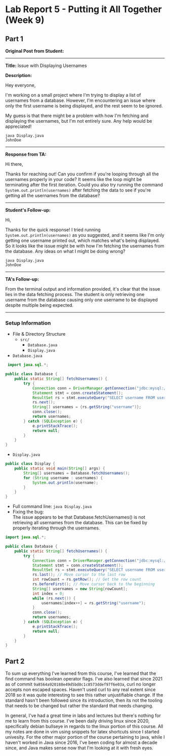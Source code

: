# Lab Report 5 - Putting it All Together (Week 9)

## Part 1

**Original Post from Student:**

---
**Title:** Issue with Displaying Usernames

**Description:**

Hey everyone,

I'm working on a small project where I'm trying to display a list of usernames from a database. However, I'm encountering an issue where only the first username is being displayed, and the rest seem to be ignored.

My guess is that there might be a problem with how I'm fetching and displaying the usernames, but I'm not entirely sure. Any help would be appreciated!

```
java Display.java
JohnDoe
```

---
**Response from TA:**

Hi there,

Thanks for reaching out! Can you confirm if you're looping through all the usernames properly in your code? It seems like the loop might be terminating after the first iteration. Could you also try running the command ```System.out.println(usernames)``` after fetching the data to see if you're getting all the usernames from the database?

---
**Student's Follow-up:**

Hi,

Thanks for the quick response! I tried running ```System.out.println(usernames)``` as you suggested, and it seems like I'm only getting one username printed out, which matches what's being displayed. So it looks like the issue might be with how I'm fetching the usernames from the database. Any ideas on what I might be doing wrong?

```
java Display.java
JohnDoe
```

---
**TA's Follow-up:**

From the terminal output and information provided, it's clear that the issue lies in the data fetching process. The student is only retrieving one username from the database causing only one username to be displayed despite multiple being expected.

---
### Setup Information
- File & Directory Structure
    - ```src/```
        - ```Database.java```
        - ```Display.java``` 
- ```Database.java```
```java
 import java.sql.*;

public class Database {
    public static String[] fetchUsernames() {
        try {
            Connection conn = DriverManager.getConnection("jdbc:mysql://localhost:3306/mydatabase", "username", "password");
            Statement stmt = conn.createStatement();
            ResultSet rs = stmt.executeQuery("SELECT username FROM users");
            rs.next();
            String[] usernames = {rs.getString("username")};
            conn.close();
            return usernames;
        } catch (SQLException e) {
            e.printStackTrace();
            return null;
        }
    }
}
```
- ```Display.java```
```java
public class Display {
    public static void main(String[] args) {
        String[] usernames = Database.fetchUsernames();
        for (String username : usernames) {
            System.out.println(username);
        }
    }
}
```
- Full command line: ```java Display.java```
- Fixing the bug: <br> The issue appears to be that Database.fetchUsernames() is not retrieving all usernames from the database. This can be fixed by properly iterating through the usernames.
```java
import java.sql.*;

public class Database {
    public static String[] fetchUsernames() {
        try {
            Connection conn = DriverManager.getConnection("jdbc:mysql://localhost:3306/mydatabase", "username", "password");
            Statement stmt = conn.createStatement();
            ResultSet rs = stmt.executeQuery("SELECT username FROM users");
            rs.last(); // Move cursor to the last row
            int rowCount = rs.getRow(); // Get the row count
            rs.beforeFirst(); // Move cursor back to the beginning
            String[] usernames = new String[rowCount];
            int index = 0;
            while (rs.next()) {
                usernames[index++] = rs.getString("username");
            }
            conn.close();
            return usernames;
        } catch (SQLException e) {
            e.printStackTrace();
            return null;
        }
    }
}
```

## Part 2

To sum up everything I've learned from this course, I've learned that the find command has boolean operator flags. I've also learned that since 2021 as of commit ```9a8564a920188e49d5bd8c1c8573ddef97f6e03a```, curl no longer accepts non escaped spaces. Haven't used curl to any real extent since 2018 so it was quite interesting to see this rather unjustifiable change. If the standard hasn't been followed since its introduction, then its not the tooling that needs to be changed but rather the standard that needs changing. 

In general, I've had a great time in labs and lectures but there's nothing for me to learn from this course. I've been daily driving linux since 2020, specifically debian bullseye in regards to the linux portion of this course. All my notes are done in vim using snippets for latex shortcuts since I started univesity. For the other major portion of the course pertaining to java, while I haven't worked in Java since 2016, I've been coding for almost a decade since, and Java makes sense now that I'm looking at it with fresh eyes.
